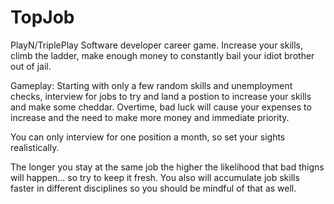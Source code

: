 TopJob
======

PlayN/TriplePlay Software developer career game. Increase your skills, climb the ladder, make enough money to constantly bail your idiot brother out of jail.

Gameplay:
Starting with only a few random skills and unemployment checks, interview for jobs to try and land a postion to increase your skills and make some cheddar. Overtime, bad luck will cause your expenses to increase and the need to make more money and immediate priority.

You can only interview for one position a month, so set your sights realistically.

The longer you stay at the same job the higher the likelihood that bad thigns will happen... so try to keep it fresh.  You also will accumulate job skills faster in different disciplines so you should be mindful of that as well.

